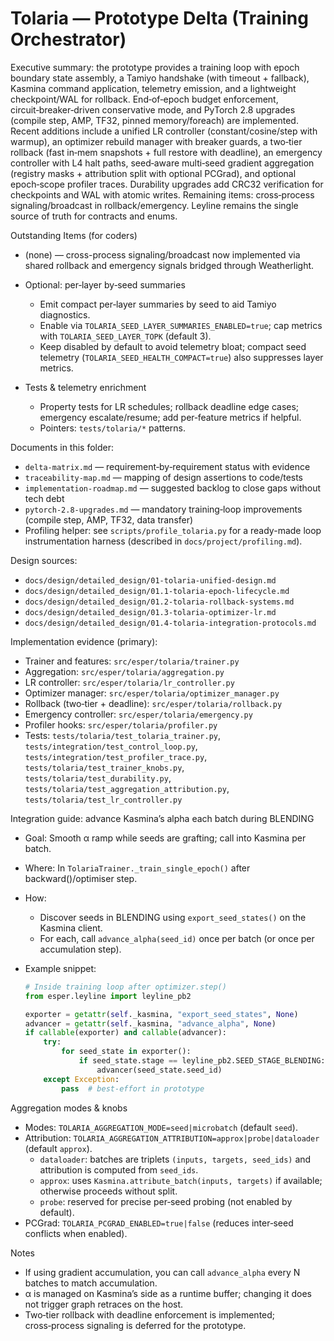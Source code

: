 # Tolaria — Prototype Delta (Training Orchestrator)

Executive summary: the prototype provides a training loop with epoch boundary state assembly, a Tamiyo handshake (with timeout + fallback), Kasmina command application, telemetry emission, and a lightweight checkpoint/WAL for rollback. End‑of‑epoch budget enforcement, circuit‑breaker‑driven conservative mode, and PyTorch 2.8 upgrades (compile step, AMP, TF32, pinned memory/foreach) are implemented. Recent additions include a unified LR controller (constant/cosine/step with warmup), an optimizer rebuild manager with breaker guards, a two‑tier rollback (fast in‑mem snapshots + full restore with deadline), an emergency controller with L4 halt paths, seed‑aware multi‑seed gradient aggregation (registry masks + attribution split with optional PCGrad), and optional epoch‑scope profiler traces. Durability upgrades add CRC32 verification for checkpoints and WAL with atomic writes. Remaining items: cross‑process signaling/broadcast in rollback/emergency. Leyline remains the single source of truth for contracts and enums.

Outstanding Items (for coders)

- (none) — cross-process signaling/broadcast now implemented via shared rollback and emergency signals bridged through Weatherlight.

- Optional: per‑layer by‑seed summaries
  - Emit compact per‑layer summaries by seed to aid Tamiyo diagnostics.
  - Enable via `TOLARIA_SEED_LAYER_SUMMARIES_ENABLED=true`; cap metrics with `TOLARIA_SEED_LAYER_TOPK` (default 3).
  - Keep disabled by default to avoid telemetry bloat; compact seed telemetry (`TOLARIA_SEED_HEALTH_COMPACT=true`) also suppresses layer metrics.

- Tests & telemetry enrichment
  - Property tests for LR schedules; rollback deadline edge cases; emergency escalate/resume; add per‑feature metrics if helpful.
  - Pointers: `tests/tolaria/*` patterns.

Documents in this folder:
- `delta-matrix.md` — requirement‑by‑requirement status with evidence
- `traceability-map.md` — mapping of design assertions to code/tests
- `implementation-roadmap.md` — suggested backlog to close gaps without tech debt
- `pytorch-2.8-upgrades.md` — mandatory training‑loop improvements (compile step, AMP, TF32, data transfer)
- Profiling helper: see `scripts/profile_tolaria.py` for a ready-made loop instrumentation harness (described in `docs/project/profiling.md`).

Design sources:
- `docs/design/detailed_design/01-tolaria-unified-design.md`
- `docs/design/detailed_design/01.1-tolaria-epoch-lifecycle.md`
- `docs/design/detailed_design/01.2-tolaria-rollback-systems.md`
- `docs/design/detailed_design/01.3-tolaria-optimizer-lr.md`
- `docs/design/detailed_design/01.4-tolaria-integration-protocols.md`

Implementation evidence (primary):
- Trainer and features: `src/esper/tolaria/trainer.py`
- Aggregation: `src/esper/tolaria/aggregation.py`
- LR controller: `src/esper/tolaria/lr_controller.py`
- Optimizer manager: `src/esper/tolaria/optimizer_manager.py`
- Rollback (two‑tier + deadline): `src/esper/tolaria/rollback.py`
- Emergency controller: `src/esper/tolaria/emergency.py`
- Profiler hooks: `src/esper/tolaria/profiler.py`
- Tests: `tests/tolaria/test_tolaria_trainer.py`, `tests/integration/test_control_loop.py`,
  `tests/integration/test_profiler_trace.py`, `tests/tolaria/test_trainer_knobs.py`,
  `tests/tolaria/test_durability.py`, `tests/tolaria/test_aggregation_attribution.py`,
  `tests/tolaria/test_lr_controller.py`

Integration guide: advance Kasmina’s alpha each batch during BLENDING
- Goal: Smooth α ramp while seeds are grafting; call into Kasmina per batch.
- Where: In `TolariaTrainer._train_single_epoch()` after backward()/optimiser step.
- How:
  - Discover seeds in BLENDING using `export_seed_states()` on the Kasmina client.
  - For each, call `advance_alpha(seed_id)` once per batch (or once per accumulation step).
- Example snippet:

  ```python
  # Inside training loop after optimizer.step()
  from esper.leyline import leyline_pb2

  exporter = getattr(self._kasmina, "export_seed_states", None)
  advancer = getattr(self._kasmina, "advance_alpha", None)
  if callable(exporter) and callable(advancer):
      try:
          for seed_state in exporter():
              if seed_state.stage == leyline_pb2.SEED_STAGE_BLENDING:
                  advancer(seed_state.seed_id)
      except Exception:
          pass  # best-effort in prototype
  ```

Aggregation modes & knobs
- Modes: `TOLARIA_AGGREGATION_MODE=seed|microbatch` (default `seed`).
- Attribution: `TOLARIA_AGGREGATION_ATTRIBUTION=approx|probe|dataloader` (default `approx`).
  - `dataloader`: batches are triplets `(inputs, targets, seed_ids)` and attribution is computed from `seed_ids`.
  - `approx`: uses `Kasmina.attribute_batch(inputs, targets)` if available; otherwise proceeds without split.
  - `probe`: reserved for precise per‑seed probing (not enabled by default).
- PCGrad: `TOLARIA_PCGRAD_ENABLED=true|false` (reduces inter‑seed conflicts when enabled).

Notes
- If using gradient accumulation, you can call `advance_alpha` every N batches to match accumulation.
- α is managed on Kasmina’s side as a runtime buffer; changing it does not trigger graph retraces on the host.
- Two‑tier rollback with deadline enforcement is implemented; cross‑process signaling is deferred for the prototype.
